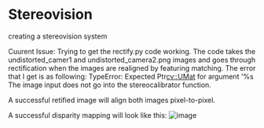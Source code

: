 # Stereovision
creating a stereovision system

Cuurent Issue:
Trying to get the rectify.py code working.
The code takes the undistorted_camer1 and undistorted_camera2.png images and goes through rectification when the images are realigned by featuring matching. The error that I get is as following: TypeError: Expected Ptr<cv::UMat> for argument '%s
The image input does not go into the stereocalibrator function.

A successful retified image will align both images pixel-to-pixel.

A successful disparity mapping will look like this:
![image](https://github.com/ZalvinZ/Stereovision/assets/26739762/01dafc81-90fd-41b7-888d-eaf1ef70ec91)

